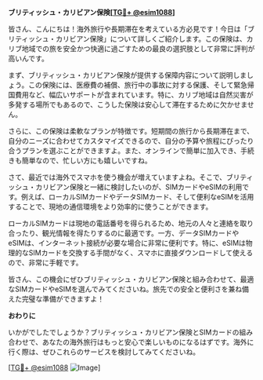 **ブリティッシュ・カリビアン保険[[TG💪+ @esim1088](https://t.me/s/esim1088)]**

皆さん、こんにちは！海外旅行や長期滞在を考えている方必見です！今日は「ブリティッシュ・カリビアン保険」について詳しくご紹介します。この保険は、カリブ地域での旅を安全かつ快適に過ごすための最良の選択肢として非常に評判が高いんです。

まず、ブリティッシュ・カリビアン保険が提供する保障内容について説明しましょう。この保険には、医療費の補償、旅行中の事故に対する保護、そして緊急帰国費用など、幅広いサポートが含まれています。特に、カリブ地域は自然災害が多発する場所でもあるので、こうした保険は安心して滞在するために欠かせません。

さらに、この保険は柔軟なプランが特徴です。短期間の旅行から長期滞在まで、自分のニーズに合わせてカスタマイズできるので、自分の予算や旅程にぴったり合うプランを選ぶことができますよ。また、オンラインで簡単に加入でき、手続きも簡単なので、忙しい方にも嬉しいですね。

さて、最近では海外でスマホを使う機会が増えていますよね。そこで、ブリティッシュ・カリビアン保険と一緒に検討したいのが、SIMカードやeSIMの利用です。例えば、ローカルSIMカードやデータSIMカード、そして便利なeSIMを活用することで、現地の通信環境をより効率的に使うことができます。

ローカルSIMカードは現地の電話番号を得られるため、地元の人々と連絡を取り合ったり、観光情報を得たりするのに最適です。一方、データSIMカードやeSIMは、インターネット接続が必要な場合に非常に便利です。特に、eSIMは物理的なSIMカードを交換する手間がなく、スマホに直接ダウンロードして使えるので、非常に手軽です。

皆さん、この機会にぜひブリティッシュ・カリビアン保険と組み合わせて、最適なSIMカードやeSIMを選んでみてくださいね。旅先での安全と便利さを兼ね備えた完璧な準備ができますよ！

**おわりに**

いかがでしたでしょうか？ブリティッシュ・カリビアン保険とSIMカードの組み合わせで、あなたの海外旅行はもっと安心で楽しいものになるはずです。海外に行く際は、ぜひこれらのサービスを検討してみてくださいね。

[[TG💪+ @esim1088](https://t.me/s/esim1088) ![Image](https://i.postimg.cc/Y0z9fWf4/image.png)]